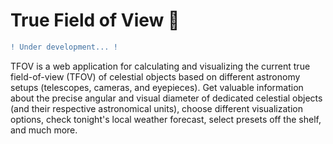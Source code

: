 # True Field of View 🔭 

```diff
! Under development... !
```

TFOV is a web application for calculating and visualizing the current true field-of-view (TFOV) of celestial objects based on different astronomy setups (telescopes, cameras, and eyepieces). Get valuable information about the precise angular and visual diameter of dedicated celestial objects (and their respective astronomical units), choose different visualization options, check tonight's local weather forecast, select presets off the shelf, and much more.
